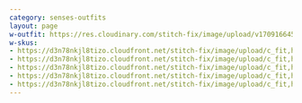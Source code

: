 ```yaml
---
category: senses-outfits
layout: page
w-outfit: https://res.cloudinary.com/stitch-fix/image/upload/v1709166451/Style_studio/Styleshuffle/2023-09-27_W_OLOF_G18_07446.jpg
w-skus:
- https://d3n78nkjl8tizo.cloudfront.net/stitch-fix/image/upload/c_fit,h_720,w_862/v1692783126/sq9trwa9uwvzqa5j8eoz.jpg
- https://d3n78nkjl8tizo.cloudfront.net/stitch-fix/image/upload/c_fit,h_720,w_862/v1679092478/ztydthabiijxl6eixmzq.jpg
- https://d3n78nkjl8tizo.cloudfront.net/stitch-fix/image/upload/c_fit,h_720,w_862/v1664400841/pfxxfsfzqlqfc53fmkgs.jpg
- https://d3n78nkjl8tizo.cloudfront.net/stitch-fix/image/upload/c_fit,h_720,w_862/v1678358514/ino0ctilirqw1ejw2pbl.jpg
- https://d3n78nkjl8tizo.cloudfront.net/stitch-fix/image/upload/c_fit,h_720,w_862/v1686970137/tmlmuz7mov7b2padfugj.jpg
---
```


